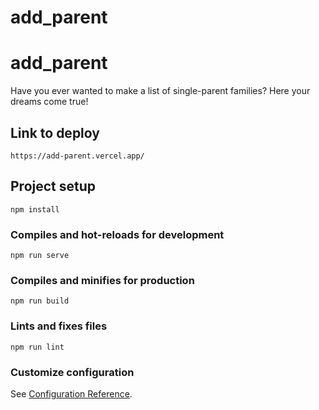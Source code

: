# add_parent

# add_parent

Have you ever wanted to make a list of single-parent families? 
Here your dreams come true!

## Link to deploy
```
https://add-parent.vercel.app/
```

## Project setup
```
npm install
```

### Compiles and hot-reloads for development
```
npm run serve
```

### Compiles and minifies for production
```
npm run build
```

### Lints and fixes files
```
npm run lint
```

### Customize configuration
See [Configuration Reference](https://cli.vuejs.org/config/).
